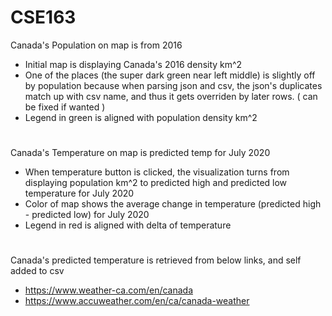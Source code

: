 # CSE163
Canada's Population on map is from 2016
  - Initial map is displaying Canada's 2016 density km^2
  - One of the places (the super dark green near left middle) is slightly off by population because when parsing json and csv, the json's duplicates match up with csv name, and thus it gets overriden by later rows. ( can be fixed if wanted )
  - Legend in green is aligned with population density km^2
#
Canada's Temperature on map is predicted temp for July 2020
  - When temperature button is clicked, the visualization turns from displaying population km^2 to predicted high and predicted   low temperature for July 2020
  - Color of map shows the average change in temperature (predicted high - predicted low) for July 2020
  - Legend in red is aligned with delta of temperature
#
Canada's predicted temperature is retrieved from below links, and self added to csv
  - https://www.weather-ca.com/en/canada
  -  https://www.accuweather.com/en/ca/canada-weather
 
  

